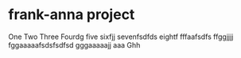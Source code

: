 # frank-anna project
One
Two
Three
Fourdg
five
sixfjj
sevenfsdfds
eightf
fffaafsdfs
ffggjjjj
fggaaaaafsdsfsdfsd
gggaaaaajj
aaa
Ghh
